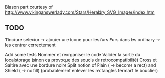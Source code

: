 Blason part courtesy of http://www.vikinganswerlady.com/Stars/Heraldry_SVG_Images/index.htm


TODO
---

Tincture selector -> ajouter une icone pour les furs
Furs dans les ordinary ->  les centrer correctement

Add some tests
Nommer et reorganiser le code
Valider la sortie du localstorage (sinon ca provoque des soucis de retrocompatibilité)
Cross et Saltire avec une bordure noire
Split notion of Plain ( -> become a rect) and Shield ( -> no fill) (probablement enlever les rectangles fermant le bouclier)


